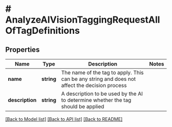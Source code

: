 # # AnalyzeAIVisionTaggingRequestAllOfTagDefinitions

## Properties

| Name        | Type          | Description   | Notes         |
|------------ | ------------- | ------------- | ------------- |
| **name** | **string** | The name of the tag to apply. This can be any string and does not affect the decision process | |
| **description** | **string** | A description to be used by the AI to determine whether the tag should be applied | |

[[Back to Model list]](../../README.md#models)
[[Back to API list]](../../README.md#api-endpoints)
[[Back to README]](../../README.md)
